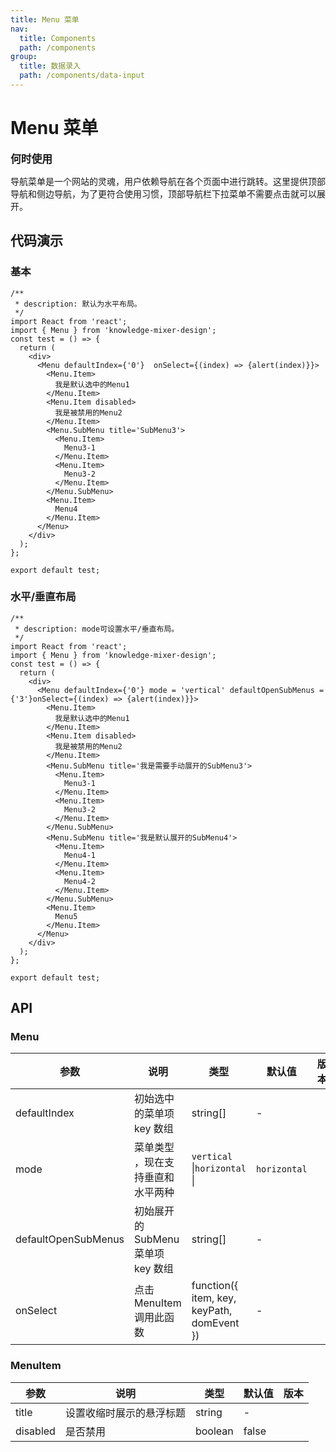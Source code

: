 ```yaml
---
title: Menu 菜单
nav:
  title: Components 
  path: /components 
group:
  title: 数据录入
  path: /components/data-input
---
```

# Menu 菜单

<big>**何时使用**</big>

导航菜单是一个网站的灵魂，用户依赖导航在各个页面中进行跳转。这里提供顶部导航和侧边导航，为了更符合使用习惯，顶部导航栏下拉菜单不需要点击就可以展开。

## 代码演示
### 基本
```tsx
/**
 * description: 默认为水平布局。
 */
import React from 'react';
import { Menu } from 'knowledge-mixer-design';
const test = () => {
  return (
    <div>
      <Menu defaultIndex={'0'}  onSelect={(index) => {alert(index)}}>
        <Menu.Item>
          我是默认选中的Menu1
        </Menu.Item>
        <Menu.Item disabled>
          我是被禁用的Menu2
        </Menu.Item>
        <Menu.SubMenu title='SubMenu3'>
          <Menu.Item>
            Menu3-1
          </Menu.Item>
          <Menu.Item>
            Menu3-2
          </Menu.Item>
        </Menu.SubMenu>
        <Menu.Item>
          Menu4
        </Menu.Item>
      </Menu>
    </div>
  );
};

export default test;
```

### 水平/垂直布局
```tsx
/**
 * description: mode可设置水平/垂直布局。
 */
import React from 'react';
import { Menu } from 'knowledge-mixer-design';
const test = () => {
  return (
    <div>
      <Menu defaultIndex={'0'} mode = 'vertical' defaultOpenSubMenus = {'3'}onSelect={(index) => {alert(index)}}>
        <Menu.Item>
          我是默认选中的Menu1
        </Menu.Item>
        <Menu.Item disabled>
          我是被禁用的Menu2
        </Menu.Item>
        <Menu.SubMenu title='我是需要手动展开的SubMenu3'>
          <Menu.Item>
            Menu3-1
          </Menu.Item>
          <Menu.Item>
            Menu3-2
          </Menu.Item>
        </Menu.SubMenu>
        <Menu.SubMenu title='我是默认展开的SubMenu4'>
          <Menu.Item>
            Menu4-1
          </Menu.Item>
          <Menu.Item>
            Menu4-2
          </Menu.Item>
        </Menu.SubMenu>
        <Menu.Item>
          Menu5
        </Menu.Item>
      </Menu>
    </div>
  );
};

export default test;
```

## API

### Menu
 参数     | 说明                     | 类型      | 默认值 | 版本 |
| -------- | ------------------------ | --------- | ------ | ---- |
| defaultIndex    |初始选中的菜单项 key 数组   | string\[]   | -       |      |
| mode | 菜单类型 ，现在支持垂直和水平两种  | `vertical` \|`horizontal` \|      |`horizontal`
|defaultOpenSubMenus | 初始展开的 SubMenu 菜单项 key 数组 | string\[] | - |   |
 onSelect | 点击 MenuItem 调用此函数 | function({ item, key, keyPath, domEvent }) | - |  |

### MenuItem
 参数     | 说明                     | 类型      | 默认值 | 版本 |
| -------- | ------------------------ | --------- | ------ | ---- |
| title    |设置收缩时展示的悬浮标题   | string   | -       |      |
| disabled | 是否禁用                 | boolean   | false   |      |

